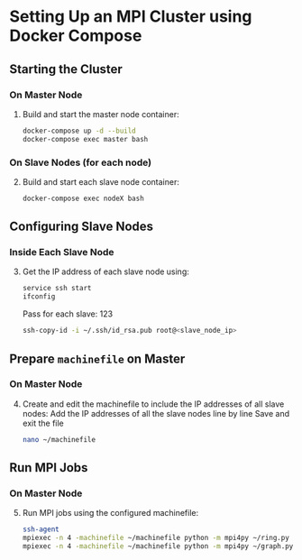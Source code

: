 # Setting Up an MPI Cluster using Docker Compose

## Starting the Cluster

### On Master Node
1. Build and start the master node container:
    ```bash
    docker-compose up -d --build
    docker-compose exec master bash
    ```

### On Slave Nodes (for each node)
2. Build and start each slave node container:
    ```bash
    docker-compose exec nodeX bash
    ```

## Configuring Slave Nodes

### Inside Each Slave Node
3. Get the IP address of each slave node using:
    ```bash
    service ssh start
    ifconfig
    ```
    Pass for each slave: 123
   
    ```bash
    ssh-copy-id -i ~/.ssh/id_rsa.pub root@<slave_node_ip>
    ```

## Prepare `machinefile` on Master

### On Master Node
4. Create and edit the machinefile to include the IP addresses of all slave nodes:
    Add the IP addresses of all the slave nodes line by line
    Save and exit the file
   
    ```bash
    nano ~/machinefile
    ```

## Run MPI Jobs

### On Master Node
5. Run MPI jobs using the configured machinefile:
    ```bash
    ssh-agent
    mpiexec -n 4 -machinefile ~/machinefile python -m mpi4py ~/ring.py
    mpiexec -n 4 -machinefile ~/machinefile python -m mpi4py ~/graph.py
    ```
